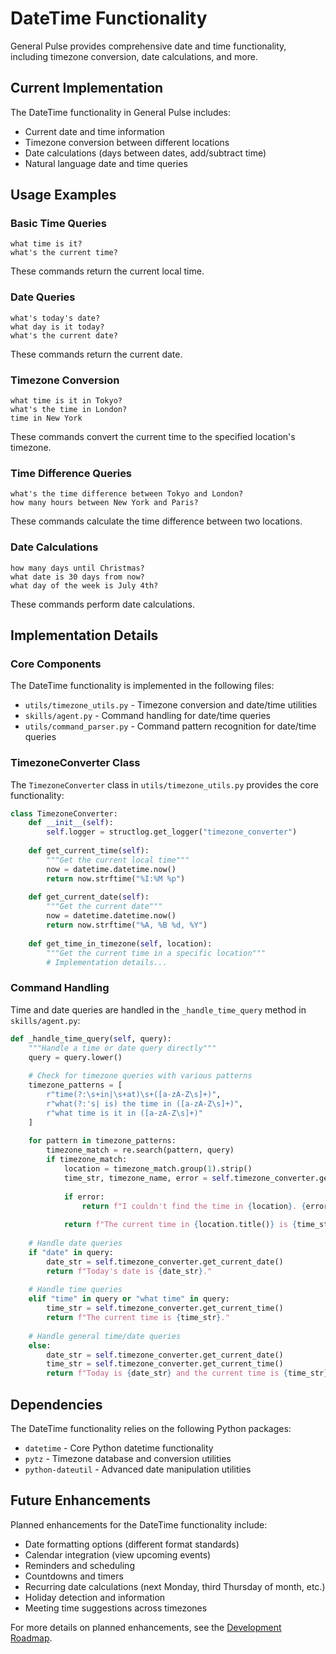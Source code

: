 # DateTime Functionality

General Pulse provides comprehensive date and time functionality, including timezone conversion, date calculations, and more.

## Current Implementation

The DateTime functionality in General Pulse includes:

- Current date and time information
- Timezone conversion between different locations
- Date calculations (days between dates, add/subtract time)
- Natural language date and time queries

## Usage Examples

### Basic Time Queries

```
what time is it?
what's the current time?
```

These commands return the current local time.

### Date Queries

```
what's today's date?
what day is it today?
what's the current date?
```

These commands return the current date.

### Timezone Conversion

```
what time is it in Tokyo?
what's the time in London?
time in New York
```

These commands convert the current time to the specified location's timezone.

### Time Difference Queries

```
what's the time difference between Tokyo and London?
how many hours between New York and Paris?
```

These commands calculate the time difference between two locations.

### Date Calculations

```
how many days until Christmas?
what date is 30 days from now?
what day of the week is July 4th?
```

These commands perform date calculations.

## Implementation Details

### Core Components

The DateTime functionality is implemented in the following files:

- `utils/timezone_utils.py` - Timezone conversion and date/time utilities
- `skills/agent.py` - Command handling for date/time queries
- `utils/command_parser.py` - Command pattern recognition for date/time queries

### TimezoneConverter Class

The `TimezoneConverter` class in `utils/timezone_utils.py` provides the core functionality:

```python
class TimezoneConverter:
    def __init__(self):
        self.logger = structlog.get_logger("timezone_converter")
        
    def get_current_time(self):
        """Get the current local time"""
        now = datetime.datetime.now()
        return now.strftime("%I:%M %p")
        
    def get_current_date(self):
        """Get the current date"""
        now = datetime.datetime.now()
        return now.strftime("%A, %B %d, %Y")
        
    def get_time_in_timezone(self, location):
        """Get the current time in a specific location"""
        # Implementation details...
```

### Command Handling

Time and date queries are handled in the `_handle_time_query` method in `skills/agent.py`:

```python
def _handle_time_query(self, query):
    """Handle a time or date query directly"""
    query = query.lower()
    
    # Check for timezone queries with various patterns
    timezone_patterns = [
        r"time(?:\s+in|\s+at)\s+([a-zA-Z\s]+)",
        r"what(?:'s| is) the time in ([a-zA-Z\s]+)",
        r"what time is it in ([a-zA-Z\s]+)"
    ]
    
    for pattern in timezone_patterns:
        timezone_match = re.search(pattern, query)
        if timezone_match:
            location = timezone_match.group(1).strip()
            time_str, timezone_name, error = self.timezone_converter.get_time_in_timezone(location)
            
            if error:
                return f"I couldn't find the time in {location}. {error}"
            
            return f"The current time in {location.title()} is {time_str} ({timezone_name})."
    
    # Handle date queries
    if "date" in query:
        date_str = self.timezone_converter.get_current_date()
        return f"Today's date is {date_str}."
    
    # Handle time queries
    elif "time" in query or "what time" in query:
        time_str = self.timezone_converter.get_current_time()
        return f"The current time is {time_str}."
    
    # Handle general time/date queries
    else:
        date_str = self.timezone_converter.get_current_date()
        time_str = self.timezone_converter.get_current_time()
        return f"Today is {date_str} and the current time is {time_str}."
```

## Dependencies

The DateTime functionality relies on the following Python packages:

- `datetime` - Core Python datetime functionality
- `pytz` - Timezone database and conversion utilities
- `python-dateutil` - Advanced date manipulation utilities

## Future Enhancements

Planned enhancements for the DateTime functionality include:

- Date formatting options (different format standards)
- Calendar integration (view upcoming events)
- Reminders and scheduling
- Countdowns and timers
- Recurring date calculations (next Monday, third Thursday of month, etc.)
- Holiday detection and information
- Meeting time suggestions across timezones

For more details on planned enhancements, see the [Development Roadmap](../development/roadmap.md).
